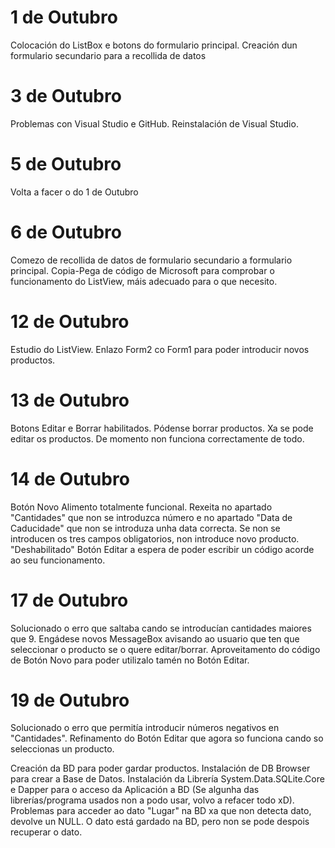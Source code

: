 # 1 de Outubro
Colocación do ListBox e botons do formulario principal. Creación dun formulario secundario para a recollida de datos

# 3 de Outubro
Problemas con Visual Studio e GitHub. Reinstalación de Visual Studio.

# 5 de Outubro
Volta a facer o do 1 de Outubro

# 6 de Outubro
Comezo de recollida de datos de formulario secundario a formulario principal. Copia-Pega de código de Microsoft para comprobar o funcionamento do ListView, máis adecuado para o que necesito.

# 12 de Outubro
Estudio do ListView. Enlazo Form2 co Form1 para poder introducir novos productos.

# 13 de Outubro
Botons Editar e Borrar habilitados. Pódense borrar productos. Xa se pode editar os productos. De momento non funciona correctamente de todo.

# 14 de Outubro
Botón Novo Alimento totalmente funcional. Rexeita no apartado "Cantidades" que non se introduzca número e no apartado "Data de Caducidade" que non  se introduza unha data correcta. Se non se introducen os tres campos obligatorios, non introduce novo producto. "Deshabilitado" Botón Editar a espera de poder escribir un código acorde ao seu funcionamento.

# 17 de Outubro
Solucionado o erro que saltaba cando se introducían cantidades maiores que 9. Engádese novos MessageBox avisando ao usuario que ten que seleccionar o producto se o quere editar/borrar.
Aproveitamento do código de Botón Novo para poder utilizalo tamén no Botón Editar.

# 19 de Outubro
Solucionado o erro que permitía introducir números negativos en "Cantidades". Refinamento do Botón Editar que agora so funciona cando so seleccionas un producto.

Creación da BD para poder gardar productos. Instalación de DB Browser para crear a Base de Datos. Instalación da Librería System.Data.SQLite.Core e Dapper para o acceso da Aplicación a BD (Se algunha das librerías/programa usados non a podo usar, volvo a refacer todo xD). Problemas para acceder ao dato "Lugar" na BD xa que non detecta dato, devolve un NULL. O dato está gardado na BD, pero non se pode despois recuperar o dato. 

